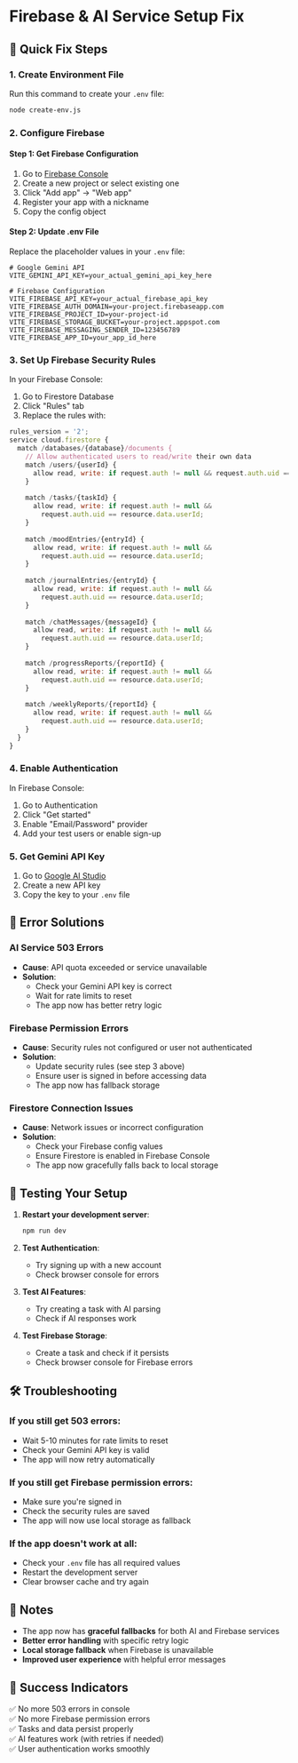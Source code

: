 # Firebase & AI Service Setup Fix

## 🔧 Quick Fix Steps

### 1. Create Environment File
Run this command to create your `.env` file:
```bash
node create-env.js
```

### 2. Configure Firebase

#### Step 1: Get Firebase Configuration
1. Go to [Firebase Console](https://console.firebase.google.com/)
2. Create a new project or select existing one
3. Click "Add app" → "Web app"
4. Register your app with a nickname
5. Copy the config object

#### Step 2: Update .env File
Replace the placeholder values in your `.env` file:

```env
# Google Gemini API
VITE_GEMINI_API_KEY=your_actual_gemini_api_key_here

# Firebase Configuration
VITE_FIREBASE_API_KEY=your_actual_firebase_api_key
VITE_FIREBASE_AUTH_DOMAIN=your-project.firebaseapp.com
VITE_FIREBASE_PROJECT_ID=your-project-id
VITE_FIREBASE_STORAGE_BUCKET=your-project.appspot.com
VITE_FIREBASE_MESSAGING_SENDER_ID=123456789
VITE_FIREBASE_APP_ID=your_app_id_here
```

### 3. Set Up Firebase Security Rules

In your Firebase Console:
1. Go to Firestore Database
2. Click "Rules" tab
3. Replace the rules with:

```javascript
rules_version = '2';
service cloud.firestore {
  match /databases/{database}/documents {
    // Allow authenticated users to read/write their own data
    match /users/{userId} {
      allow read, write: if request.auth != null && request.auth.uid == userId;
    }
    
    match /tasks/{taskId} {
      allow read, write: if request.auth != null && 
        request.auth.uid == resource.data.userId;
    }
    
    match /moodEntries/{entryId} {
      allow read, write: if request.auth != null && 
        request.auth.uid == resource.data.userId;
    }
    
    match /journalEntries/{entryId} {
      allow read, write: if request.auth != null && 
        request.auth.uid == resource.data.userId;
    }
    
    match /chatMessages/{messageId} {
      allow read, write: if request.auth != null && 
        request.auth.uid == resource.data.userId;
    }
    
    match /progressReports/{reportId} {
      allow read, write: if request.auth != null && 
        request.auth.uid == resource.data.userId;
    }
    
    match /weeklyReports/{reportId} {
      allow read, write: if request.auth != null && 
        request.auth.uid == resource.data.userId;
    }
  }
}
```

### 4. Enable Authentication

In Firebase Console:
1. Go to Authentication
2. Click "Get started"
3. Enable "Email/Password" provider
4. Add your test users or enable sign-up

### 5. Get Gemini API Key

1. Go to [Google AI Studio](https://makersuite.google.com/app/apikey)
2. Create a new API key
3. Copy the key to your `.env` file

## 🚨 Error Solutions

### AI Service 503 Errors
- **Cause**: API quota exceeded or service unavailable
- **Solution**: 
  - Check your Gemini API key is correct
  - Wait for rate limits to reset
  - The app now has better retry logic

### Firebase Permission Errors
- **Cause**: Security rules not configured or user not authenticated
- **Solution**:
  - Update security rules (see step 3 above)
  - Ensure user is signed in before accessing data
  - The app now has fallback storage

### Firestore Connection Issues
- **Cause**: Network issues or incorrect configuration
- **Solution**:
  - Check your Firebase config values
  - Ensure Firestore is enabled in Firebase Console
  - The app now gracefully falls back to local storage

## 🔄 Testing Your Setup

1. **Restart your development server**:
   ```bash
   npm run dev
   ```

2. **Test Authentication**:
   - Try signing up with a new account
   - Check browser console for errors

3. **Test AI Features**:
   - Try creating a task with AI parsing
   - Check if AI responses work

4. **Test Firebase Storage**:
   - Create a task and check if it persists
   - Check browser console for Firebase errors

## 🛠️ Troubleshooting

### If you still get 503 errors:
- Wait 5-10 minutes for rate limits to reset
- Check your Gemini API key is valid
- The app will now retry automatically

### If you still get Firebase permission errors:
- Make sure you're signed in
- Check the security rules are saved
- The app will now use local storage as fallback

### If the app doesn't work at all:
- Check your `.env` file has all required values
- Restart the development server
- Clear browser cache and try again

## 📝 Notes

- The app now has **graceful fallbacks** for both AI and Firebase services
- **Better error handling** with specific retry logic
- **Local storage fallback** when Firebase is unavailable
- **Improved user experience** with helpful error messages

## 🎯 Success Indicators

✅ No more 503 errors in console  
✅ No more Firebase permission errors  
✅ Tasks and data persist properly  
✅ AI features work (with retries if needed)  
✅ User authentication works smoothly 